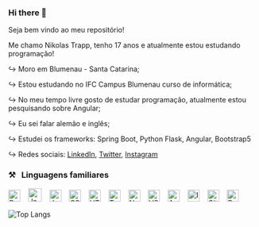 ### Hi there 👋

Seja bem vindo ao meu repositório!

Me chamo Nikolas Trapp, tenho 17 anos e atualmente estou estudando programação!

  ↪ Moro em Blumenau - Santa Catarina; 
  
  ↪ Estou estudando no IFC Campus Blumenau curso de informática;
  
  ↪ No meu tempo livre gosto de estudar programação, atualmente estou pesquisando sobre Angular;
  
  ↪ Eu sei falar alemão e inglês;
  
  ↪ Estudei os frameworks: Spring Boot, Python Flask, Angular, Bootstrap5
  
  ↪ Redes sociais: <a href="linkedin.com/in/nikolas-trapp-768689238/" target="_blank">LinkedIn</a>, <a href="https://twitter.com/nikolas_trapp" target="_blank">Twitter</a>, <a href="https://www.instagram.com/nikolas_trapp_/" target="_blank">Instagram</a>

  ### ⚒&nbsp;&nbsp;&nbsp;Linguagens familiares
<img alt="Python" title="Python" src="https://user-images.githubusercontent.com/91998543/190879207-b3a1a80a-c271-4ad0-97d2-072b54389ab8.png" height="24">&nbsp;&nbsp;&nbsp;&nbsp;<img alt="Java" title="Java" src="https://user-images.githubusercontent.com/91998543/190879230-94916ee4-5b6b-4896-bbcd-07e03f4791b9.png" width="27">&nbsp;&nbsp;&nbsp;&nbsp;<img alt="JavaScript" title="JavaScript" src="https://user-images.githubusercontent.com/1680157/87443764-4af82c80-c5cc-11ea-82c2-c368ee12cf6d.png" height="24">&nbsp;&nbsp;&nbsp;&nbsp;<img alt="CSS" title="CSS" src="https://user-images.githubusercontent.com/1680157/87443759-4a5f9600-c5cc-11ea-8ae0-715433c1f781.png" height="24">&nbsp;&nbsp;&nbsp;&nbsp;<img alt="HTML" title="HTML" src="https://user-images.githubusercontent.com/1680157/87443762-4af82c80-c5cc-11ea-85cf-57be0e83c169.png" height="24">&nbsp;&nbsp;&nbsp;&nbsp;<img alt="TypeScript" title="TypeScript" src="https://user-images.githubusercontent.com/1680157/87443766-4af82c80-c5cc-11ea-8a13-a651f150fa99.png" height="24">&nbsp;&nbsp;&nbsp;&nbsp;<img alt="Node.js" title="Node.js" src="https://user-images.githubusercontent.com/1680157/87443758-4a5f9600-c5cc-11ea-8f63-92e126a1145b.png" height="24">&nbsp;&nbsp;&nbsp;&nbsp;<img alt="VS Code" title="VS Code" src="https://user-images.githubusercontent.com/1680157/87443751-492e6900-c5cc-11ea-9854-f82d4d921133.png" height="24">&nbsp;&nbsp;&nbsp;&nbsp;<img alt="Angular" title="Angular" src="https://user-images.githubusercontent.com/91998543/190879335-9ae7dd12-eb5e-4c00-beb3-540494f49a11.svg" height="24">&nbsp;&nbsp;&nbsp;&nbsp;<img alt="Intellij IDEA" title="Intellij IDEA" src="https://user-images.githubusercontent.com/91998543/190879364-b89efd3f-9ba4-4296-882e-2496dc1ce69b.png" height="24">&nbsp;&nbsp;&nbsp;&nbsp;<img alt="Git" title="Git" src="https://user-images.githubusercontent.com/1680157/87443755-49c6ff80-c5cc-11ea-954a-579f7c72873a.png" height="24">&nbsp;&nbsp;&nbsp;&nbsp;<img alt="PostgreSQL" title="PostgreSQL" src="https://user-images.githubusercontent.com/91998543/190879428-be938753-cc12-4f74-918c-c4a6637deb73.png" height="24">


![Top Langs](https://github-readme-stats.vercel.app/api/top-langs/?username=NikolasTrapp&layout=radio)
